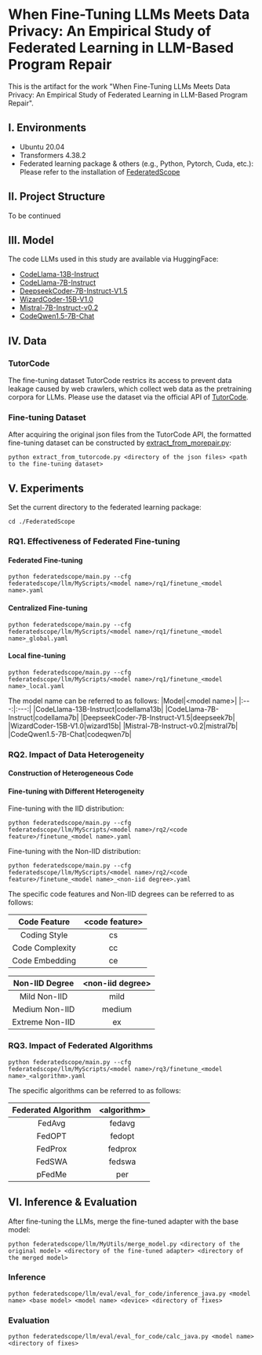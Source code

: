 # When Fine-Tuning LLMs Meets Data Privacy: An Empirical Study of Federated Learning in LLM-Based Program Repair
This is the artifact for the work "When Fine-Tuning LLMs Meets Data Privacy: An Empirical Study of Federated Learning in LLM-Based Program Repair".

## I. Environments
- Ubuntu 20.04
- Transformers 4.38.2
- Federated learning package & others (e.g., Python, Pytorch, Cuda, etc.): Please refer to the installation of [FederatedScope](https://github.com/alibaba/FederatedScope/tree/llm)

## II. Project Structure
To be continued

## III. Model
The code LLMs used in this study are available via HuggingFace:
- [CodeLlama-13B-Instruct](https://huggingface.co/meta-llama/CodeLlama-13b-Instruct-hf)
- [CodeLlama-7B-Instruct](https://huggingface.co/meta-llama/CodeLlama-7b-Instruct-hf)
- [DeepseekCoder-7B-Instruct-V1.5](https://huggingface.co/deepseek-ai/deepseek-coder-7b-instruct-v1.5)
- [WizardCoder-15B-V1.0](https://huggingface.co/WizardLMTeam/WizardCoder-15B-V1.0)
- [Mistral-7B-Instruct-v0.2](https://huggingface.co/mistralai/Mistral-7B-Instruct-v0.2)
- [CodeQwen1.5-7B-Chat](https://huggingface.co/Qwen/CodeQwen1.5-7B-Chat)

## IV. Data
### TutorCode
The fine-tuning dataset TutorCode restrics its access to prevent data leakage caused by web crawlers, which collect web data as the pretraining corpora for LLMs. Please use the dataset via the official API of [TutorCode](https://github.com/buaabarty/CREF).

### Fine-tuning Dataset
After acquiring the original json files from the TutorCode API, the formatted fine-tuning dataset can be constructed by [extract_from_morepair.py](FederatedScope/federatedscope/llm/MyUtils/extract_from_tutorcode.py):
```
python extract_from_tutorcode.py <directory of the json files> <path to the fine-tuning dataset>
```

## V. Experiments
Set the current directory to the federated learning package:
```
cd ./FederatedScope
```
### RQ1. Effectiveness of Federated Fine-tuning
#### Federated Fine-tuning
```
python federatedscope/main.py --cfg federatedscope/llm/MyScripts/<model name>/rq1/finetune_<model name>.yaml
```
#### Centralized Fine-tuning
```
python federatedscope/main.py --cfg federatedscope/llm/MyScripts/<model name>/rq1/finetune_<model name>_global.yaml
```
#### Local fine-tuning
```
python federatedscope/main.py --cfg federatedscope/llm/MyScripts/<model name>/rq1/finetune_<model name>_local.yaml
```
The model name can be referred to as follows:
|Model|\<model name>|
|:---:|:---:|
|CodeLlama-13B-Instruct|codellama13b|
|CodeLlama-7B-Instruct|codellama7b|
|DeepseekCoder-7B-Instruct-V1.5|deepseek7b|
|WizardCoder-15B-V1.0|wizard15b|
|Mistral-7B-Instruct-v0.2|mistral7b|
|CodeQwen1.5-7B-Chat|codeqwen7b|
### RQ2. Impact of Data Heterogeneity
#### Construction of Heterogeneous Code

#### Fine-tuning with Different Heterogeneity
Fine-tuning with the IID distribution:
```
python federatedscope/main.py --cfg federatedscope/llm/MyScripts/<model name>/rq2/<code feature>/finetune_<model name>.yaml
```
Fine-tuning with the Non-IID distribution:
```
python federatedscope/main.py --cfg federatedscope/llm/MyScripts/<model name>/rq2/<code feature>/finetune_<model name>_<non-iid degree>.yaml
```
The specific code features and Non-IID degrees can be referred to as follows:

|Code Feature|\<code feature>|
|:---:|:---:|
|Coding Style|cs|
|Code Complexity|cc|
|Code Embedding|ce|

|Non-IID Degree|\<non-iid degree>|
|:---:|:---:|
|Mild Non-IID|mild|
|Medium Non-IID|medium|
|Extreme Non-IID|ex|

### RQ3. Impact of Federated Algorithms
```
python federatedscope/main.py --cfg federatedscope/llm/MyScripts/<model name>/rq3/finetune_<model name>_<algorithm>.yaml
```
The specific algorithms can be referred to as follows:

|Federated Algorithm|\<algorithm>|
|:---:|:---:|
|FedAvg|fedavg|
|FedOPT|fedopt|
|FedProx|fedprox|
|FedSWA|fedswa|
|pFedMe|per|

## VI. Inference & Evaluation
After fine-tuning the LLMs, merge the fine-tuned adapter with the base model:
```
python federatedscope/llm/MyUtils/merge_model.py <directory of the original model> <directory of the fine-tuned adapter> <directory of the merged model>
```
### Inference
```
python federatedscope/llm/eval/eval_for_code/inference_java.py <model name> <base model> <model name> <device> <directory of fixes>
```
### Evaluation
```
python federatedscope/llm/eval/eval_for_code/calc_java.py <model name> <directory of fixes>
```
